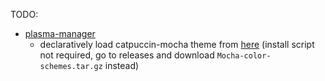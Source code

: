 TODO:

- [plasma-manager](https://github.com/nix-community/plasma-manager)
    - declaratively load catpuccin-mocha theme from [here](https://github.com/catppuccin/kde/releases/tag/v0.2.6) (install script not required, go to releases and download `Mocha-color-schemes.tar.gz` instead)
